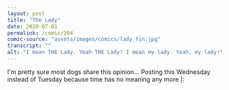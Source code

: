 ```yaml
---
layout: post
title: "The Lady"
date: 2020-07-01
permalink: /comic/204
comic-source: "assets/images/comics/lady_fin.jpg"
transcript: ""
alt: "I mean THE Lady. Yeah THE Lady! I mean my lady. Yeah, my lady!"
---
```


I'm pretty sure most dogs share this opinion...  Posting this Wednesday instead of Tuesday because time has no meaning any more |:
